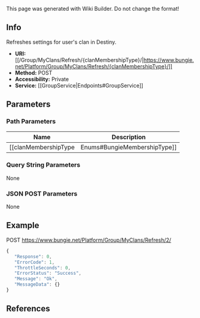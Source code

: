 <span class="wiki-builder">This page was generated with Wiki Builder. Do not change the format!</span>

## Info
Refreshes settings for user's clan in Destiny.
* **URI:** [[/Group/MyClans/Refresh/{clanMembershipType}/|https://www.bungie.net/Platform/Group/MyClans/Refresh/{clanMembershipType}/]]
* **Method:** POST
* **Accessibility:** Private
* **Service:** [[GroupService|Endpoints#GroupService]]

## Parameters
### Path Parameters
Name | Description
---- | -----------
[[clanMembershipType|Enums#BungieMembershipType]] | A valid clan membership type. 1=Xbox, 2=PSN, 10=Demon

### Query String Parameters
None

### JSON POST Parameters
None

## Example
POST https://www.bungie.net/Platform/Group/MyClans/Refresh/2/
 ```javascript
{
    "Response": 0,
    "ErrorCode": 1,
    "ThrottleSeconds": 0,
    "ErrorStatus": "Success",
    "Message": "Ok",
    "MessageData": {}
}
```

## References
